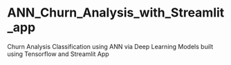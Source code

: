 # ANN_Churn_Analysis_with_Streamlit_app
Churn Analysis Classification using ANN via Deep Learning Models built using Tensorflow and Streamlit App
